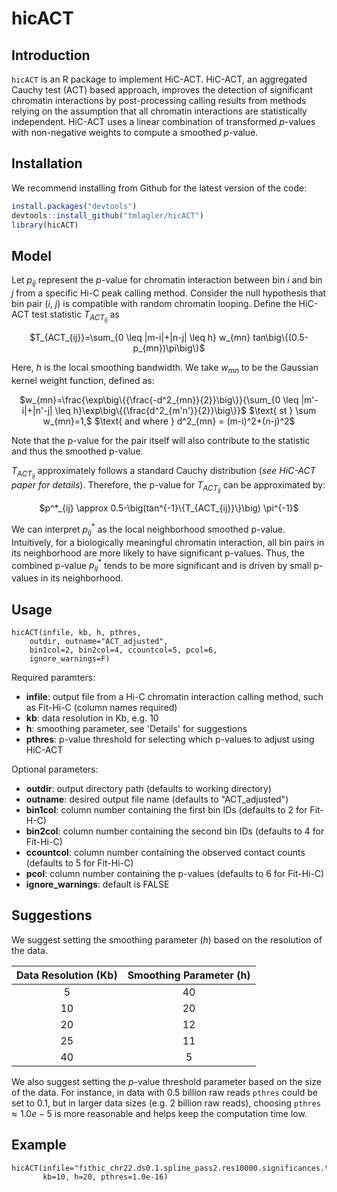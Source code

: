 # hicACT

## Introduction
<code>hicACT</code> is an R package to implement HiC-ACT. HiC-ACT, an aggregated Cauchy test (ACT) based approach, improves the detection of significant chromatin interactions by post-processing calling results from methods relying on the assumption that all chromatin interactions are statistically independent. HiC-ACT uses a linear combination of transformed *p*-values with non-negative weights to compute a smoothed *p*-value.

## Installation
We recommend installing from Github for the latest version of the code:
```r
install.packages("devtools")
devtools::install_github("tmlagler/hicACT")
library(hicACT)
```
## Model
Let $p_{ij}$ represent the *p*-value for chromatin interaction between bin $i$ and bin $j$ from a specific Hi-C peak calling method. Consider the null hypothesis that bin pair ($i$, $j$) is compatible with random chromatin looping. Define the HiC-ACT test statistic $T_{ACT_{ij}}$ as

<div style="text-align: center">$T_{ACT_{ij}}=\sum_{0 \leq |m-i|+|n-j| \leq h} w_{mn} tan\big\{(0.5-p_{mn})\pi\big\}$</div>

Here, $h$ is the local smoothing bandwidth. We take $w_{mn}$ to be the Gaussian kernel weight function, defined as:

<div style="text-align: center">$w_{mn}=\frac{\exp\big\{{\frac{-d^2_{mn}}{2}}\big\}}{\sum_{0 \leq |m'-i|+|n'-j| \leq h}\exp\big\{{\frac{d^2_{m'n'}}{2}}\big\}}$
$\text{ st } \sum w_{mn}=1,$  $\text{ and where } d^2_{mn} = (m-i)^2+(n-j)^2$</div>

Note that the p-value for the pair itself will also contribute to the statistic and thus the smoothed p-value.

$T_{ACT_{ij}}$ approximately follows a standard Cauchy distribution (*see HiC-ACT paper for details*). Therefore, the p-value for $T_{ACT_{ij}}$ can be approximated by:

<div style="text-align: center">$p^*_{ij} \approx 0.5-\big(tan^{-1}\{T_{ACT_{ij}}\}\big) \pi^{-1}$</div>

We can interpret $p_{ij}^*$ as the local neighborhood smoothed p-value. Intuitively, for a biologically meaningful chromatin interaction, all bin pairs in its neighborhood are more likely to have significant p-values. Thus, the combined p-value $p_{ij}^*$ tends to be more significant and is driven by small p-values in its neighborhood. 

## Usage
```
hicACT(infile, kb, h, pthres,
    outdir, outname="ACT_adjusted",
    bin1col=2, bin2col=4, ccountcol=5, pcol=6,
    ignore_warnings=F)
```
Required paramters:

- **infile**: output file from a Hi-C chromatin interaction calling method, such as Fit-Hi-C (column names required)
- **kb**: data resolution in Kb, e.g. 10
- **h**: smoothing parameter, see 'Details' for suggestions
- **pthres**: p-value threshold for selecting which p-values to adjust using HiC-ACT

Optional parameters:

- **outdir**: output directory path (defaults to working directory)
- **outname**: desired output file name (defaults to "ACT_adjusted")
- **bin1col**: column number containing the first bin IDs (defaults to 2 for Fit-H-C)
- **bin2col**: column number containing the second bin IDs (defaults to 4 for Fit-Hi-C)
- **ccountcol**: column number containing the observed contact counts (defaults to 5 for Fit-Hi-C)
- **pcol**: column number containing the p-values (defaults to 6 for Fit-Hi-C)
- **ignore_warnings**: default is FALSE

## Suggestions
We suggest setting the smoothing parameter ($h$) based on the resolution of the data.

| Data Resolution (Kb) | Smoothing Parameter (h) |
|:--------------------:|:-----------------------:|
| 5 | 40 |
| 10 | 20 |
| 20 | 12 |
| 25 | 11 |
| 40 | 5 |

We also suggest setting the *p*-value threshold parameter based on the size of the data. For instance, in data with 0.5 billion raw reads <code>pthres</code> could be set to 0.1, but in larger data sizes (e.g. 2 billion raw reads), choosing <code>pthres</code>$\approx 1.0e-5$ is more reasonable and helps keep the computation time low.

## Example

```
hicACT(infile="fithic_chr22.ds0.1.spline_pass2.res10000.significances.txt.gz",
       kb=10, h=20, pthres=1.0e-16)
```



